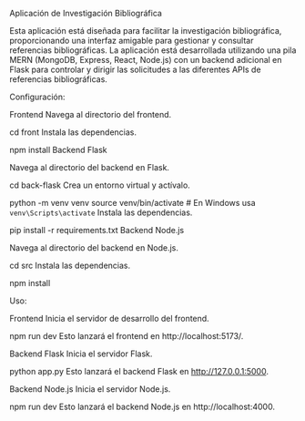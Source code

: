 Aplicación de Investigación Bibliográfica

Esta aplicación está diseñada para facilitar la investigación bibliográfica, proporcionando una interfaz amigable para gestionar y consultar referencias bibliográficas. La aplicación está desarrollada utilizando una pila MERN (MongoDB, Express, React, Node.js) con un backend adicional en Flask para controlar y dirigir las solicitudes a las diferentes APIs de referencias bibliográficas.


Configuración:

Frontend
Navega al directorio del frontend.

cd front
Instala las dependencias.

npm install
Backend Flask

Navega al directorio del backend en Flask.


cd back-flask
Crea un entorno virtual y actívalo.


python -m venv venv
source venv/bin/activate # En Windows usa `venv\Scripts\activate`
Instala las dependencias.

pip install -r requirements.txt
Backend Node.js

Navega al directorio del backend en Node.js.

cd src
Instala las dependencias.

npm install

Uso:

Frontend
Inicia el servidor de desarrollo del frontend.


npm run dev
Esto lanzará el frontend en http://localhost:5173/.

Backend Flask
Inicia el servidor Flask.


python app.py
Esto lanzará el backend Flask en http://127.0.0.1:5000.

Backend Node.js
Inicia el servidor Node.js.


npm run dev
Esto lanzará el backend Node.js en http://localhost:4000.